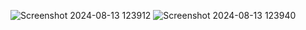 ![Screenshot 2024-08-13 123912](https://github.com/user-attachments/assets/4ca9fa55-0c9d-472f-9549-5a76c11d1760)
![Screenshot 2024-08-13 123940](https://github.com/user-attachments/assets/6aeb5ae1-71fb-43ce-a7f3-8416679a58a2)

